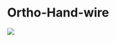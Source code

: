 # Ortho-Hand-wire
<img src="/Kayboard Layout/ Keyboard Layout Editor.png" width="auto" height="auto"/>
